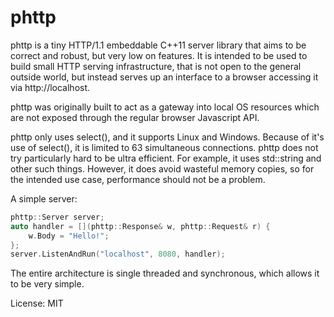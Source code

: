 # phttp

phttp is a tiny HTTP/1.1 embeddable C++11 server library that aims to be correct and robust, but very low on features. It is intended to be used to build small HTTP serving infrastructure, that is not open to the general outside world, but instead serves up an interface to a browser accessing it via http://localhost.

phttp was originally built to act as a gateway into local OS resources which are not exposed through the regular browser Javascript API.

phttp only uses select(), and it supports Linux and Windows. Because of it's use of select(), it is limited to 63 simultaneous connections. phttp does not try particularly hard to be ultra efficient. For example, it uses std::string and other such things. However, it does avoid wasteful memory copies, so for the intended use case, performance should not be a problem.

A simple server:

```cpp
phttp::Server server;
auto handler = [](phttp::Response& w, phttp::Request& r) {
	w.Body = "Hello!";
};
server.ListenAndRun("localhost", 8080, handler);
```

The entire architecture is single threaded and synchronous, which allows it to be very simple.

License: MIT